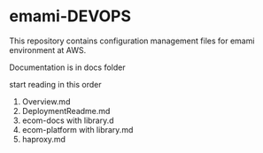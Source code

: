 emami-DEVOPS
=============

This repository contains configuration management files for emami environment at AWS.

Documentation is in docs folder  

start reading in this order  

1. Overview.md
1. DeploymentReadme.md
1. ecom-docs with library.d
1. ecom-platform with library.md
1. haproxy.md
